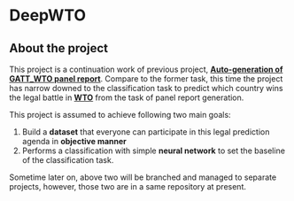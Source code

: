 # DeepWTO

## About the project 
This project is a continuation work of previous project, __[Auto-generation of GATT_WTO panel report](https://github.com/syyunn/GATT_WTO)__. 
Compare to the former task, this time the project has narrow downed to the classification task to predict which country wins the legal battle in __[WTO](https://en.wikipedia.org/wiki/World_Trade_Organization)__ 
from the task of panel report generation. 

This project is assumed to achieve following two main goals:
1. Build a __dataset__ that everyone can participate in this legal prediction agenda in __objective manner__
2. Performs a classification with simple __neural network__ to set the baseline of the classification task.

Sometime later on, above two will be branched and managed to separate projects, however, those two are in a same repository at present. 



 

